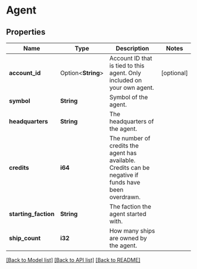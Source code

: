 # Agent

## Properties

Name | Type | Description | Notes
------------ | ------------- | ------------- | -------------
**account_id** | Option<**String**> | Account ID that is tied to this agent. Only included on your own agent. | [optional]
**symbol** | **String** | Symbol of the agent. | 
**headquarters** | **String** | The headquarters of the agent. | 
**credits** | **i64** | The number of credits the agent has available. Credits can be negative if funds have been overdrawn. | 
**starting_faction** | **String** | The faction the agent started with. | 
**ship_count** | **i32** | How many ships are owned by the agent. | 

[[Back to Model list]](../README.md#documentation-for-models) [[Back to API list]](../README.md#documentation-for-api-endpoints) [[Back to README]](../README.md)


